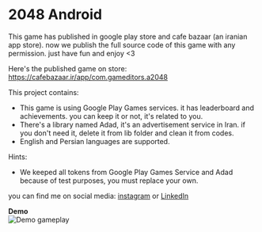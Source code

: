 # 2048 Android
This game has published in google play store and cafe bazaar (an iranian app store). now we publish the full source code of this game with any permission. just have fun and enjoy &lt;3

Here's the published game on store: https://cafebazaar.ir/app/com.gameditors.a2048

This project contains:
- This game is using Google Play Games services. it has leaderboard and achievements. you can keep it or not, it's related to you.
- There's a library named Adad, it's an advertisement service in Iran. if you don't need it, delete it from lib folder and clean it from codes.
- English and Persian languages are supported.

Hints:
- We keeped all tokens from Google Play Games Service and Adad because of test purposes, you must replace your own.

you can find me on social media: <a href="https://www.instagram.com/sharepointer.ir/">instagram</a> or <a href="https://www.linkedin.com/in/mohammad-fathi/">LinkedIn</a>

<b>Demo</b><br>
![Demo gameplay](https://github.com/GamEditor/2048-Android/blob/master/2048-Android.gif?raw=true)
    